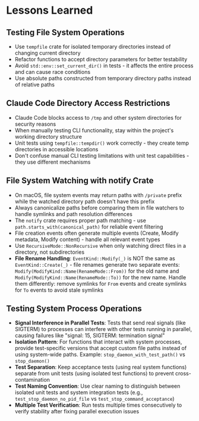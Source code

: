 # Lessons Learned

## Testing File System Operations
- Use `tempfile` crate for isolated temporary directories instead of changing current directory
- Refactor functions to accept directory parameters for better testability
- Avoid `std::env::set_current_dir()` in tests - it affects the entire process and can cause race conditions
- Use absolute paths constructed from temporary directory paths instead of relative paths

## Claude Code Directory Access Restrictions
- Claude Code blocks access to `/tmp` and other system directories for security reasons
- When manually testing CLI functionality, stay within the project's working directory structure
- Unit tests using `tempfile::tempdir()` work correctly - they create temp directories in accessible locations
- Don't confuse manual CLI testing limitations with unit test capabilities - they use different mechanisms

## File System Watching with notify Crate
- On macOS, file system events may return paths with `/private` prefix while the watched directory path doesn't have this prefix
- Always canonicalize paths before comparing them in file watchers to handle symlinks and path resolution differences
- The `notify` crate requires proper path matching - use `path.starts_with(canonical_path)` for reliable event filtering
- File creation events often generate multiple events (Create, Modify metadata, Modify content) - handle all relevant event types
- Use `RecursiveMode::NonRecursive` when only watching direct files in a directory, not subdirectories
- **File Rename Handling**: `EventKind::Modify(_)` is NOT the same as `EventKind::Create(_)` - file renames generate two separate events: `Modify(ModifyKind::Name(RenameMode::From))` for the old name and `Modify(ModifyKind::Name(RenameMode::To))` for the new name. Handle them differently: remove symlinks for `From` events and create symlinks for `To` events to avoid stale symlinks

## Testing System Process Operations
- **Signal Interference in Parallel Tests**: Tests that send real signals (like SIGTERM) to processes can interfere with other tests running in parallel, causing failures like "signal: 15, SIGTERM: termination signal"
- **Isolation Pattern**: For functions that interact with system processes, provide test-specific versions that accept custom file paths instead of using system-wide paths. Example: `stop_daemon_with_test_path()` vs `stop_daemon()`
- **Test Separation**: Keep acceptance tests (using real system functions) separate from unit tests (using isolated test functions) to prevent cross-contamination
- **Test Naming Convention**: Use clear naming to distinguish between isolated unit tests and system integration tests (e.g., `test_stop_daemon_no_pid_file` vs `test_stop_command_acceptance`)
- **Multiple Test Verification**: Run tests multiple times consecutively to verify stability after fixing parallel execution issues
